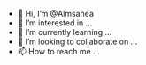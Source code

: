 - 👋 Hi, I’m @Almsanea
- 👀 I’m interested in ...
- 🌱 I’m currently learning ...
- 💞️ I’m looking to collaborate on ...
- 📫 How to reach me ...

<!---
Almsanea/Almsanea is a ✨ special ✨ repository because its `README.md` (this file) appears on your GitHub profile.
You can click the Preview link to take a look at your changes.
--->

